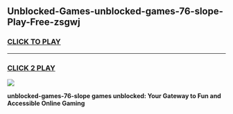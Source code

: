 
## Unblocked-Games-unblocked-games-76-slope-Play-Free-zsgwj
<h3>
<a href="https://premium76.site?title=unblocked-games-76-slope&ref=18A1">CLICK TO PLAY</a></h3>
<hr>

<h3>
<a href="https://premium76.site?title=unblocked-games-76-slope&ref=18A1">CLICK 2 PLAY</a>
  
</h3>

<a href="https://premium76.site?title=unblocked-games-76-slope&ref=18A1"><img src="https://clearcache.store/games.png"></a>


**unblocked-games-76-slope games unblocked: Your Gateway to Fun and Accessible Online Gaming**
